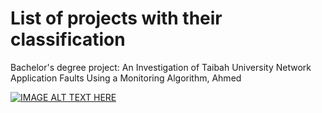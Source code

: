 # List of projects with their classification
Bachelor's degree project:
An Investigation of Taibah University Network Application Faults Using a Monitoring Algorithm, Ahmed

[![IMAGE ALT TEXT HERE](https://img.youtube.com/vi/https://www.youtube.com/watch?v=BNCBGkdswC8/0.jpg)](https://www.youtube.com/watch?v=https://www.youtube.com/watch?v=BNCBGkdswC8)
